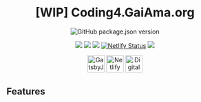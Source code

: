 <!-- <h1 align="center"><a href="https://coding4.gaiama.org" title="GaiAma.org">Coding4.GaiAma.org</a></h1> -->
<h1 align="center">[WIP] Coding4.GaiAma.org</h1>

<p align="center"><img alt="GitHub package.json version" src="https://img.shields.io/github/package-json/v/GaiAma/coding4.gaiama.org.svg?style=for-the-badge"></p>

<p align="center">
  <a href="https://donate.gaiama.org/" title="Donate to help us protect more rainforest from being destroyed"><img src="https://img.shields.io/badge/$-support-green.svg"></a>
  <a href="#contributors" title="All Contributors"><img src="https://img.shields.io/badge/all_contributors-3-orange.svg"></a>
  <a href="http://makeapullrequest.com/" title="PRs Welcome"><img src="https://img.shields.io/badge/PRs-welcome-brightgreen.svg"></a>
  <a href="https://www.netlify.com" title="Frontend hosted on Netlify"><img src="https://api.netlify.com/api/v1/badges/59de1bcf-fb9d-4fe4-8af1-699d24120b31/deploy-status" alt="Netlify Status"/></a>
  <a href="https://nodejs.org" title="Node.js 10.10"><img src="https://img.shields.io/badge/node.js-10.10-%23026e00.svg"/></a>
</p>

<p align="center">
  <a title="Static Site Generator: GatsbyJS" href="https://www.gatsbyjs.org" target="_blank"><img src="https://www.gaiama.org/gatsby_logo.svg" width="40" alt="GatsbyJS Logo"></a> <a title="Hoster: Netlify" href="https://www.netlify.com" target="_blank"><img src="https://www.gaiama.org/netlify_logo.svg" width="40" alt="Netlify Logo"></a> <a title="Server: DigitalOcean" href="https://m.do.co/c/bcef7e4dac88" target="_blank"><img src="https://www.gaiama.org/digitalocean_logo.svg" width="40" alt="DigitalOcean Logo"></a>
<!-- ![GatsbyJS](https://img.shields.io/badge/dynamic/json.svg?color=%23663399&label=GatsbyJS&prefix=v&query=%24.dependencies.gatsby&url=https%3A%2F%2Fraw.githubusercontent.com%2FGaiAma%2Fgaiama.org%2Fmaster%2Fpackage.json) -->
</p>

## Features
